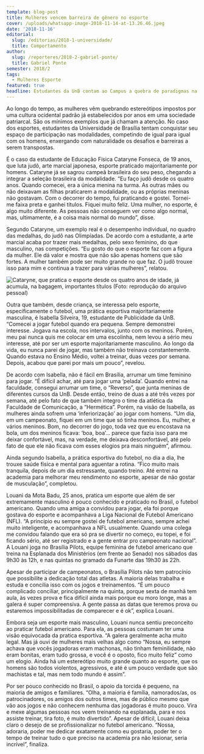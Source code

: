```yaml
---
template: blog-post
title: Mulheres vencem barreira de gênero no esporte
cover: /uploads/whatsapp-image-2018-11-14-at-13.26.46.jpeg
date: '2018-11-16'
editorial:
  slug: /editorias/2018-1-universidade/
  title: Comportamento
author:
  slug: /reporteres/2018-2-gabriel-ponte/
  title: Gabriel Ponte
semester: 2018/2
tags:
  - Mulheres Esporte
featured: true
headline: Estudantes da UnB contam ao Campus a quebra de paradigmas na prática esportiva
---
```

Ao longo do tempo, as mulheres vêm quebrando estereótipos impostos por uma cultura ocidental padrão já estabelecidos por anos em uma sociedade patriarcal. São os mínimos exemplos que já chamam a atenção. No caso dos esportes, estudantes da Universidade de Brasília tentam conquistar seu espaço de participação nas modalidades, competindo de igual para igual com os homens, enxergando com naturalidade os desafios e barreiras a serem transpostas.

É o caso da estudante de Educação Física Cataryne Fonseca, de 19 anos, que luta judô, arte marcial japonesa, esporte praticado majoritariamente por homens. Cataryne já se sagrou campeã brasileira do seu peso, chegando a integrar a seleção brasileira da modalidade. “Eu faço judô desde os quatro anos. Quando comecei, era a única menina na turma. As outras mães ou não deixavam as filhas praticarem a modalidade, ou as próprias meninas não gostavam. Com o decorrer do tempo, fui praticando e gostei. Tornei-me faixa preta e ganhei títulos. Fiquei muito feliz. Uma mulher, no esporte, é algo muito diferente. As pessoas não conseguem ver como algo normal, mas, ultimamente, é a coisa mais normal do mundo”, disse.

Segundo Cataryne, um exemplo real é o desempenho individual, no quadro das medalhas, do judô nas Olimpíadas. De acordo com a estudante, a arte marcial acaba por trazer mais medalhas, pelo sexo feminino, do que masculino, nas competições. “Eu gosto do que o esporte faz com a figura da mulher. Ele dá valor e mostra que não são apenas homens que são fortes. A mulher também pode ser muito grande no que faz. O judô trouxe isso para mim e continua a trazer para várias mulheres”, relatou.

![Cataryne, que pratica o esporte desde os quatro anos de idade, já acumula, na bagagem, importantes títulos (Foto: reprodução do arquivo pessoal)](/uploads/whatsapp-image-2018-11-14-at-13.26.33.jpeg)

Outra que também, desde criança, se interessa pelo esporte, especificamente o futebol, uma prática esportiva majoritariamente masculina, é Isabella Silveira, 19, estudante de Publicidade da UnB. “Comecei a jogar futebol quando era pequena. Sempre demonstrei interesse. Jogava na escola, nos intervalos, junto com os meninos. Porém, meu pai nunca quis me colocar em uma escolinha, nem levou a sério meu interesse, até por ser um esporte majoritariamente masculino. Ao longo da vida, eu nunca parei de jogar, mas também não treinava constantemente. Quando estava no Ensino Médio, voltei a treinar, duas vezes por semana. Depois, acabou que parei por mais um pouco”, revelou.

De acordo com Isabella, não é fácil em Brasília, arrumar um time feminino para jogar. “É difícil achar, até para jogar uma ‘pelada’. Quando entrei na faculdade, consegui arrumar um time, o “Reverso”, que junta meninas de diferentes cursos da UnB. Desde então, treino de duas a até três vezes por semana, até pelo fato de que também integro o time da atlética da Faculdade de Comunicação, a “Hermética”. Porém, na visão de Isabella, as mulheres ainda sofrem uma ‘inferiorização’ ao jogar com homens. “Um dia, em um campeonato, fiquei em um time que só tinha meninos. Eu, mulher, e vários meninos. Bom, no decorrer do jogo, toda vez que eu encostava na bola, um dos meninos ficava: ‘boa, boa’... parece que fazia isso para me deixar confortável, mas, na verdade, me deixava desconfortável, até pelo fato de que ele não ficava com esses elogios pra mais ninguém”, afirmou.

Ainda segundo Isabella, a prática esportiva do futebol, no dia a dia, lhe trouxe saúde física e mental para aguentar a rotina. “Fico muito mais tranquila, depois de um dia estressante, quando treino. Até entrei na academia para melhorar meu rendimento no esporte, apesar de não gostar de musculação”, completou.

Louani da Mota Badu, 25 anos, pratica um esporte que além de ser extremamente masculino é pouco conhecido e praticado no Brasil, o futebol americano. Quando uma amiga a convidou para jogar, ela foi porque gostava do esporte e acompanhava a Liga Nacional de Futebol Americano (NFL). “A princípio eu sempre gostei de futebol americano, sempre achei muito inteligente, e acompanhava a NFL usualmente. Quando uma colega me convidou falando que era só pra se divertir no começo, eu topei, e foi ficando sério, até ser registrado e a gente entrar pro campeonato nacional”. A Louani joga no Brasília Pilots, equipe feminina de futebol americano que treina na Esplanada dos Ministérios (em frente ao Senado) nos sábados das 9h30 às 12h, e nas quintas no gramado da Funarte das 19h30 às 22h.

Apesar de participar de campeonatos, o Brasília Pilots não tem patrocínio que possibilite a dedicação total das atletas. A maioria delas trabalha e estuda e concilia isso com os jogos e treinamentos. “É um pouco complicado conciliar, principalmente na quinta, porque sexta de manhã tem aula, às vezes prova e fica difícil ainda mais porque eu moro longe, mas a galera é super compreensiva. A gente passa as datas que teremos prova ou estaremos impossibilitadas de comparecer e é ok”, explica Louani.

Embora seja um esporte mais masculino, Louani nunca sentiu preconceito ao praticar futebol americano. Para ela, as pessoas costumam ter uma visão equivocada da pratica esportiva. “A galera geralmente acha muito legal. Mas já ouvi de mulheres mais velhas algo como “Nossa, eu sempre achava que vocês jogadoras eram machonas, não tinham feminilidade, não eram bonitas, eram tudo grossa, e você é o oposto, fico muito feliz” como um elogio. Ainda há um estereótipo muito grande quanto ao esporte, que os homens são todos violentos, agressivos, e até é um pouco verdade que são machistas e tal, mas nem todo mundo é assim”.

Por ser pouco conhecido no Brasil, o apoio da torcida é pequeno, na maioria de amigos e familiares. “Olha, a maioria é família, namorados/as, os patrocinadores, os amigos dos outros times, mas de público mesmo que vão aos jogos e não conhecem nenhuma das jogadoras é muito pouco. Vira e mexe algumas pessoas nos veem treinando na esplanada, para e nos assiste treinar, tira foto, é muito divertido”. Apesar de difícil, Louani deixa claro o desejo de se profissionalizar no futebol americano. “Nossa, adoraria, poder me dedicar exatamente como eu gostaria, poder ter o tempo de treinar tudo o que preciso na academia pra não lesionar, seria incrível”, finaliza.

![]()

![]()
